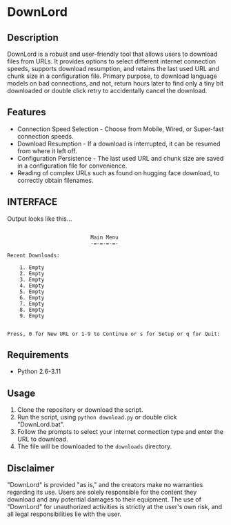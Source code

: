 # DownLord

## Description
DownLord is a robust and user-friendly tool that allows users to download files from URLs. It provides options to select different internet connection speeds, supports download resumption, and retains the last used URL and chunk size in a configuration file. Primary purpose, to download language models on bad connections, and not, return hours later to find only a tiny bit downloaded or double click retry to accidentally cancel the download. 

## Features
- Connection Speed Selection - Choose from Mobile, Wired, or Super-fast connection speeds.
- Download Resumption - If a download is interrupted, it can be resumed from where it left off.
- Configuration Persistence - The last used URL and chunk size are saved in a configuration file for convenience.
- Reading of complex URLs such as found on hugging face download, to correctly obtain filenames.

## INTERFACE
Output looks like this...

```

                           Main Menu
                           -=-=-=-=-

Recent Downloads:

    1. Empty
    2. Empty
    3. Empty
    4. Empty
    5. Empty
    6. Empty
    7. Empty
    8. Empty
    9. Empty


Press, 0 for New URL or 1-9 to Continue or s for Setup or q for Quit:

```

## Requirements
- Python 2.6-3.11

## Usage
1. Clone the repository or download the script.
2. Run the script, using `python download.py` or double click "DownLord.bat".
3. Follow the prompts to select your internet connection type and enter the URL to download.
4. The file will be downloaded to the `downloads` directory.

## Disclaimer
"DownLord" is provided "as is," and the creators make no warranties regarding its use. Users are solely responsible for the content they download and any potential damages to their equipment. The use of "DownLord" for unauthorized activities is strictly at the user's own risk, and all legal responsibilities lie with the user.
